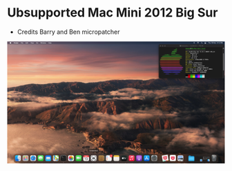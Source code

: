 # Ubsupported Mac Mini 2012 Big Sur
* Credits Barry and Ben micropatcher

![Screenshot](https://github.com/yahgoo/Unsupported-Mac-Mini-2012-Big-Sur/blob/main/Screenshot%202020-11-19%20at%204.12.41%20PM.png)
